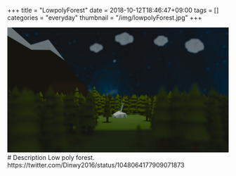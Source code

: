 +++
title = "LowpolyForest"
date = 2018-10-12T18:46:47+09:00
tags = []
categories = "everyday"
thumbnail = "/img/lowpolyForest.jpg"
+++

<div class="image">
<img src="/img/lowpolyForest.jpg">
</div>

<div class="description">
# Description
Low poly forest. https://twitter.com/Dinwy2016/status/1048064177909071873